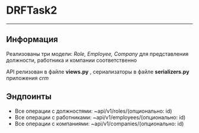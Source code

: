 # DRFTask2
____

##  Информация 

Реализованы три модели: *Role, Employee, Company* для представления должности, работника и компании соответственно

API релизован в файле __views.py__ , сериализаторы в файле __serializers.py__ приложения *crm*

## Эндпоинты
- Все операции с должностями: ~api/v1/roles/(опционально: id)
- Все операции с работниками: ~api/v1/employees/(опционально: id)
- Все операции с компаниями: ~api/v1/companies/(опционально: id)
